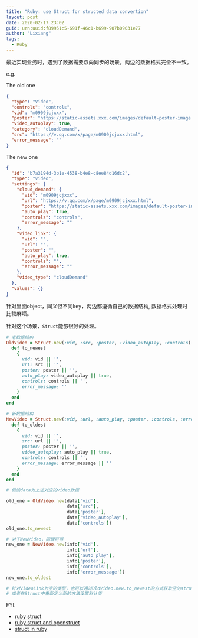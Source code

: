 ```yaml
---
title: "Ruby: use Struct for structed data convertion"
layout: post
date: 2020-02-17 23:02
guid: urn:uuid:f89951c5-691f-46c1-b699-907b09031e77
author: "Lixiang"
tags:
  - Ruby
---
```


最近实现业务时，遇到了数据需要双向同步的场景，两边的数据格式完全不一致。

e.g.

The old one

```json
{
  "type": "Video",
  "controls": "controls",
  "vid": "m0909jcjxxx",
  "poster": "https://static-assets.xxx.com/images/default-poster-image.png",
  "video_autoplay": true,
  "category": "cloudDemand",
  "src": "https://v.qq.com/x/page/m0909jcjxxx.html",
  "error_message": ""
}
```

The new one

```json
{
  "id": "b7a3194d-3b1e-4538-b4e8-c8ee84d16dc2",
  "type": "video",
  "settings": {
    "cloud_demand": {
      "vid": "m0909jcjxxx",
      "url": "https://v.qq.com/x/page/m0909jcjxxx.html",
      "poster": "https://static-assets.xxx.com/images/default-poster-image.png",
      "auto_play": true,
      "controls": "controls",
      "error_message": ""
    },
    "video_link": {
      "vid": "",
      "url": "",
      "poster": "",
      "auto_play": true,
      "controls": "",
      "error_message": ""
    },
    "video_type": "cloudDemand"
  },
  "values": {}
}
```

针对里面object，同义但不同key，两边都遵循自己的数据结构, 数据格式处理时比较麻烦。

针对这个场景，`Struct`能够很好的处理。

```ruby
# 老数据结构
OldVideo = Struct.new(:vid, :src, :poster, :video_autoplay, :controls) do
  def to_newest
    {
      vid: vid || '',
      url: src || '',
      poster: poster || '',
      auto_play: video_autoplay || true,
      controls: controls || '',
      error_message: ''
    }
  end
end

# 新数据结构
NewVideo = Struct.new(:vid, :url, :auto_play, :poster, :controls, :error_message) do
  def to_oldest
    {
      vid: vid || '',
      src: url || '',
      poster: poster || '',
      video_autoplay: auto_play || true,
      controls: controls || '',
      error_message: error_message || ''
    }
  end
end

# 假设data为上述对应的video数据

old_one = OldVideo.new(data['vid'],
                       data['src'],
                       data['poster'],
                       data['video_autoplay'],
                       data['controls'])
old_one.to_newest

# 对于NewVideo，同理可得
new_one = NewVideo.new(info['vid'],
                       info['url'],
                       info['auto_play'],
                       info['poster'],
                       info['controls'],
                       info['error_message'])
new_one.to_oldest

# 针对VideoLink为空的类型，也可以通过OldVideo.new.to_newest的方式获取空的structed data.
# 或者在Struct中重新定义新的方法设置默认值
```

FYI:
- [ruby struct](https://www.leighhalliday.com/ruby-struct)
- [ruby struct and openstruct](https://www.rubyguides.com/2017/06/ruby-struct-and-openstruct/)
- [struct in ruby](https://medium.com/rubycademy/struct-in-ruby-cac1c7514517)
